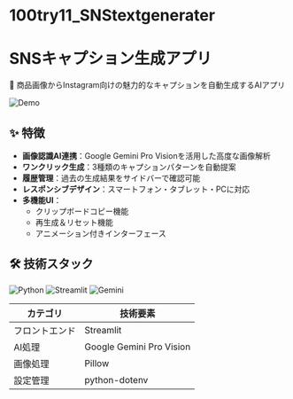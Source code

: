 # 100try11_SNStextgenerater
# SNSキャプション生成アプリ

📸 商品画像からInstagram向けの魅力的なキャプションを自動生成するAIアプリ

![Demo](demo.gif) <!-- スクリーンショットやデモ動画を追加 -->

## ✨ 特徴

- **画像認識AI連携**：Google Gemini Pro Visionを活用した高度な画像解析
- **ワンクリック生成**：3種類のキャプションパターンを自動提案
- **履歴管理**：過去の生成結果をサイドバーで確認可能
- **レスポンシブデザイン**：スマートフォン・タブレット・PCに対応
- **多機能UI**：
  - クリップボードコピー機能
  - 再生成＆リセット機能
  - アニメーション付きインターフェース

## 🛠 技術スタック

![Python](https://img.shields.io/badge/Python-3.9+-blue?logo=python)
![Streamlit](https://img.shields.io/badge/Streamlit-1.32+-FF4B4B?logo=streamlit)
![Gemini](https://img.shields.io/badge/Gemini_API-1.5_Flash-4285F4?logo=google)

| カテゴリ       | 技術要素                     |
|----------------|-----------------------------|
| フロントエンド | Streamlit                   |
| AI処理         | Google Gemini Pro Vision    |
| 画像処理       | Pillow                      |
| 設定管理       | python-dotenv 